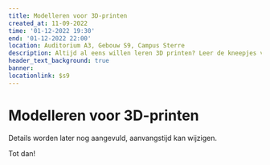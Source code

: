 ```yaml
---
title: Modelleren voor 3D-printen
created_at: 11-09-2022
time: '01-12-2022 19:30'
end: '01-12-2022 22:00'
location: Auditorium A3, Gebouw S9, Campus Sterre
description: Altijd al eens willen leren 3D printen? Leer de kneepjes van het vak om je eigen 3D modellen te maken!
header_text_background: true
banner:
locationlink: $s9
---
```


# Modelleren voor 3D-printen

Details worden later nog aangevuld, aanvangstijd kan wijzigen.

Tot dan!
